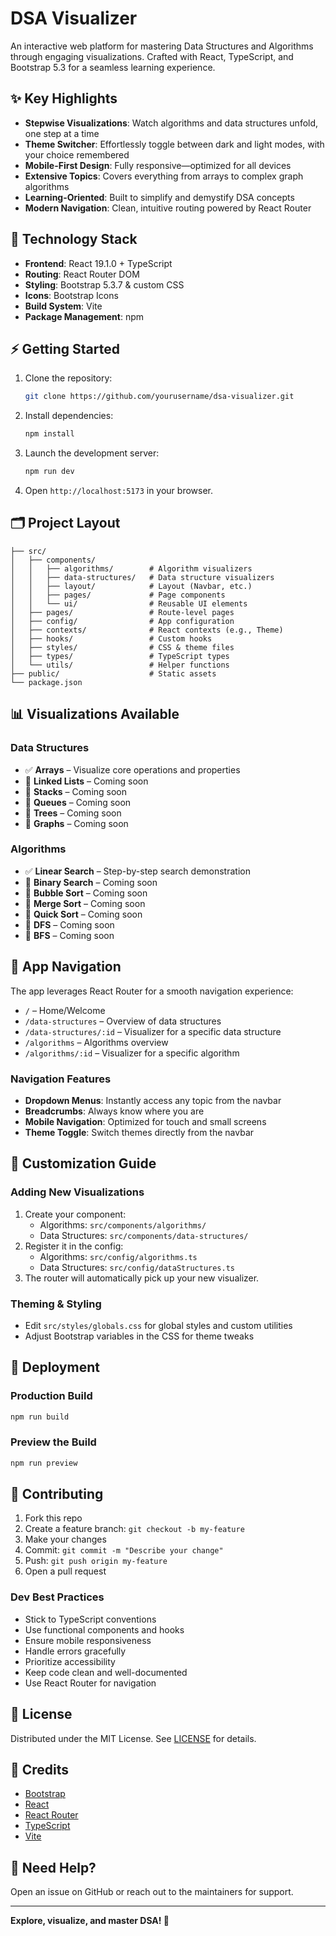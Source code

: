 # DSA Visualizer

An interactive web platform for mastering Data Structures and Algorithms through engaging visualizations. Crafted with React, TypeScript, and Bootstrap 5.3 for a seamless learning experience.

## ✨ Key Highlights

- **Stepwise Visualizations**: Watch algorithms and data structures unfold, one step at a time
- **Theme Switcher**: Effortlessly toggle between dark and light modes, with your choice remembered
- **Mobile-First Design**: Fully responsive—optimized for all devices
- **Extensive Topics**: Covers everything from arrays to complex graph algorithms
- **Learning-Oriented**: Built to simplify and demystify DSA concepts
- **Modern Navigation**: Clean, intuitive routing powered by React Router

## 🧰 Technology Stack

- **Frontend**: React 19.1.0 + TypeScript
- **Routing**: React Router DOM
- **Styling**: Bootstrap 5.3.7 & custom CSS
- **Icons**: Bootstrap Icons
- **Build System**: Vite
- **Package Management**: npm

## ⚡ Getting Started

1. Clone the repository:
   ```bash
   git clone https://github.com/yourusername/dsa-visualizer.git
   ```

2. Install dependencies:
   ```bash
   npm install
   ```

3. Launch the development server:
   ```bash
   npm run dev
   ```

4. Open `http://localhost:5173` in your browser.

## 🗂️ Project Layout

```
├── src/
│   ├── components/
│   │   ├── algorithms/        # Algorithm visualizers
│   │   ├── data-structures/   # Data structure visualizers
│   │   ├── layout/            # Layout (Navbar, etc.)
│   │   ├── pages/             # Page components
│   │   └── ui/                # Reusable UI elements
│   ├── pages/                 # Route-level pages
│   ├── config/                # App configuration
│   ├── contexts/              # React contexts (e.g., Theme)
│   ├── hooks/                 # Custom hooks
│   ├── styles/                # CSS & theme files
│   ├── types/                 # TypeScript types
│   └── utils/                 # Helper functions
├── public/                    # Static assets
└── package.json
```

## 📊 Visualizations Available

### Data Structures
- ✅ **Arrays** – Visualize core operations and properties
- 🚧 **Linked Lists** – Coming soon
- 🚧 **Stacks** – Coming soon
- 🚧 **Queues** – Coming soon
- 🚧 **Trees** – Coming soon
- 🚧 **Graphs** – Coming soon

### Algorithms
- ✅ **Linear Search** – Step-by-step search demonstration
- 🚧 **Binary Search** – Coming soon
- 🚧 **Bubble Sort** – Coming soon
- 🚧 **Merge Sort** – Coming soon
- 🚧 **Quick Sort** – Coming soon
- 🚧 **DFS** – Coming soon
- 🚧 **BFS** – Coming soon

## 🧭 App Navigation

The app leverages React Router for a smooth navigation experience:

- `/` – Home/Welcome
- `/data-structures` – Overview of data structures
- `/data-structures/:id` – Visualizer for a specific data structure
- `/algorithms` – Algorithms overview
- `/algorithms/:id` – Visualizer for a specific algorithm

### Navigation Features

- **Dropdown Menus**: Instantly access any topic from the navbar
- **Breadcrumbs**: Always know where you are
- **Mobile Navigation**: Optimized for touch and small screens
- **Theme Toggle**: Switch themes directly from the navbar

## 🎨 Customization Guide

### Adding New Visualizations

1. Create your component:
   - Algorithms: `src/components/algorithms/`
   - Data Structures: `src/components/data-structures/`
2. Register it in the config:
   - Algorithms: `src/config/algorithms.ts`
   - Data Structures: `src/config/dataStructures.ts`
3. The router will automatically pick up your new visualizer.

### Theming & Styling

- Edit `src/styles/globals.css` for global styles and custom utilities
- Adjust Bootstrap variables in the CSS for theme tweaks

## 🚢 Deployment

### Production Build

```bash
npm run build
```

### Preview the Build

```bash
npm run preview
```

## 🤗 Contributing

1. Fork this repo
2. Create a feature branch: `git checkout -b my-feature`
3. Make your changes
4. Commit: `git commit -m "Describe your change"`
5. Push: `git push origin my-feature`
6. Open a pull request

### Dev Best Practices

- Stick to TypeScript conventions
- Use functional components and hooks
- Ensure mobile responsiveness
- Handle errors gracefully
- Prioritize accessibility
- Keep code clean and well-documented
- Use React Router for navigation

## 📄 License

Distributed under the MIT License. See [LICENSE](LICENSE) for details.

## 🙌 Credits

- [Bootstrap](https://getbootstrap.com/)
- [React](https://react.dev/)
- [React Router](https://reactrouter.com/)
- [TypeScript](https://www.typescriptlang.org/)
- [Vite](https://vitejs.dev/)

## 💬 Need Help?

Open an issue on GitHub or reach out to the maintainers for support.

---

**Explore, visualize, and master DSA! 🚀**
